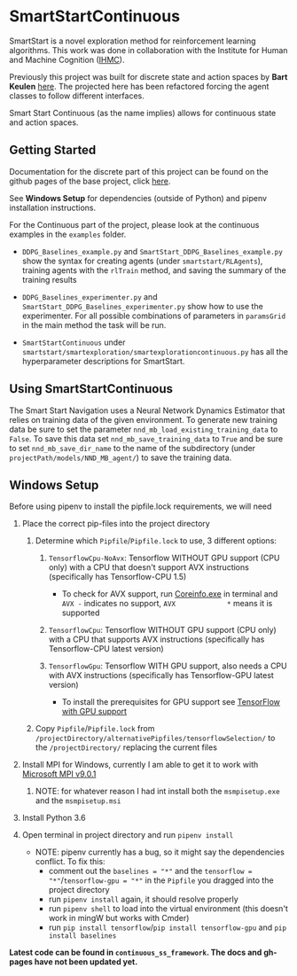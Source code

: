 # SmartStartContinuous

SmartStart is a novel exploration method for reinforcement learning algorithms.
This work was done in collaboration with the Institute for Human and Machine
Cognition ([IHMC](https://www.ihmc.us)).

Previously this project was built for discrete state and action spaces by **Bart Keulen** [here](https://github.com/BartKeulen/smartstart). The projected here has been refactored forcing the agent classes to follow different interfaces.

Smart Start Continuous (as the name implies) allows for continuous state and action spaces.

## Getting Started

Documentation for the discrete part of this project can be found on the github pages of the base project, click
[here](https://bartkeulen.github.io/smartstart/).

See **Windows Setup** for dependencies (outside of Python) and pipenv installation instructions.

For the Continuous part of the project, please look at the continuous examples in the `examples` folder. 
* `DDPG_Baselines_example.py` and `SmartStart_DDPG_Baselines_example.py` show the syntax for creating agents (under `smartstart/RLAgents`), training agents with the `rlTrain` method, and saving the summary of the training results

* `DDPG_Baselines_experimenter.py` and `SmartStart_DDPG_Baselines_experimenter.py` show how to use the experimenter. For all possible combinations of parameters in `paramsGrid` in the main method the task will be run.

* `SmartStartContinuous` under `smartstart/smartexploration/smartexplorationcontinuous.py` has all the hyperparameter descriptions for SmartStart.

## Using SmartStartContinuous

The Smart Start Navigation uses a Neural Network Dynamics Estimator that relies on training data of the given environment. To generate new training data be sure to set the parameter `nnd_mb_load_existing_training_data` to `False`. To save this data set `nnd_mb_save_training_data` to `True` and be sure to set `nnd_mb_save_dir_name` to the name of the subdirectory (under `projectPath/models/NND_MB_agent/`) to save the training data.

## Windows Setup
Before using pipenv to install the pipfile.lock requirements, we will need
    
1. Place the correct pip-files into the project directory
    1. Determine which `Pipfile`/`Pipfile.lock` to use, 3 different options:
    
        1. `TensorflowCpu-NoAvx`: Tensorflow WITHOUT GPU support (CPU only) with a CPU that doesn't support AVX instructions (specifically has Tensorflow-CPU 1.5)
    
            * To check for AVX support, run [Coreinfo.exe](https://docs.microsoft.com/en-us/sysinternals/downloads/coreinfo) in terminal and `AVX -` indicates no support, `AVX             *` means it is supported
            
        2. `TensorflowCpu`: Tensorflow WITHOUT GPU support (CPU only) with a CPU that supports AVX instructions (specifically has Tensorflow-CPU latest version)
        
        3. `TensorflowGpu`: Tensorflow WITH GPU support, also needs a CPU with AVX instructions (specifically has Tensorflow-GPU latest version)
        
            * To install the prerequisites for GPU support see [TensorFlow with GPU support](https://www.tensorflow.org/install/install_windows)
            
    2. Copy `Pipfile`/`Pipfile.lock` from `/projectDirectory/alternativePipfiles/tensorflowSelection/` to the `/projectDirectory/` replacing the current files
        
1. Install MPI for Windows, currently I am able to get it to work with [Microsoft MPI v9.0.1](https://www.microsoft.com/en-us/download/details.aspx?id=56727)
    
    1. NOTE: for whatever reason I had int install both the `msmpisetup.exe` and the `msmpisetup.msi`

3. Install Python 3.6

4. Open terminal in project directory and run `pipenv install`

    * NOTE: pipenv currently has a bug, so it might say the dependencies conflict. To fix this:
        * comment out the `baselines = "*"` and the `tensorflow = "*"`/`tensorflow-gpu = "*"` in the `Pipfile` you dragged into the project directory 
        * run `pipenv install` again, it should resolve properly
        * run `pipenv shell` to load into the virtual environment (this doesn't work in mingW but works with Cmder)
        * run `pip install tensorflow`/`pip install tensorflow-gpu` and `pip install baselines`
    

**Latest code can be found in `continuous_ss_framework`. The docs and gh-pages have not been updated yet.**
